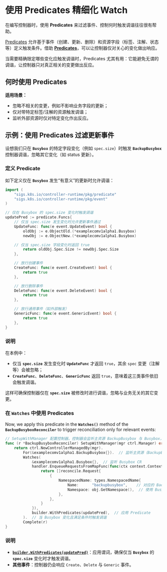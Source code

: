 # 使用 Predicates 精细化 Watch

在编写控制器时，使用 **Predicates** 来过滤事件、控制何时触发调谐往往很有帮助。

[Predicates][predicates-doc] 允许基于事件（创建、更新、删除）和资源字段（标签、注解、状态等）定义触发条件。借助 **[Predicates][predicates-doc]**，可以让控制器仅对关心的变化做出响应。

当需要精确限定哪些变化应触发调谐时，Predicates 尤其有用：它能避免无谓的调谐，让控制器只对真正相关的变更做出反应。

## 何时使用 Predicates

**适用场景：**

- 忽略不相关的变更，例如不影响业务字段的更新；
- 仅对带特定标签/注解的资源触发调谐；
- 监听外部资源时仅对特定变化作出反应。

## 示例：使用 Predicates 过滤更新事件

设想我们只在 **`Busybox`** 的特定字段变化（例如 `spec.size`）时触发 **`BackupBusybox`** 控制器调谐，忽略其它变化（如 status 更新）。

### 定义 Predicate

如下定义仅在 **`Busybox`** 发生“有意义”的更新时允许调谐：

```go
import (
    "sigs.k8s.io/controller-runtime/pkg/predicate"
    "sigs.k8s.io/controller-runtime/pkg/event"
)

// 仅在 Busybox 的 spec.size 变化时触发调谐
updatePred := predicate.Funcs{
    // 仅当 spec.size 发生变化时允许更新事件通过
    UpdateFunc: func(e event.UpdateEvent) bool {
        oldObj := e.ObjectOld.(*examplecomv1alpha1.Busybox)
        newObj := e.ObjectNew.(*examplecomv1alpha1.Busybox)

    // 仅当 spec.size 字段变化时返回 true
        return oldObj.Spec.Size != newObj.Spec.Size
    },

    // 放行创建事件
    CreateFunc: func(e event.CreateEvent) bool {
        return true
    },

    // 放行删除事件
    DeleteFunc: func(e event.DeleteEvent) bool {
        return true
    },

    // 放行通用事件（如外部触发）
    GenericFunc: func(e event.GenericEvent) bool {
        return true
    },
}
```

### 说明

在本例中：
- 仅当 **`spec.size`** 发生变化时 **`UpdateFunc`** 才返回 `true`，其余 `spec` 变更（注解等）会被忽略；
- **`CreateFunc`**、**`DeleteFunc`**、**`GenericFunc`** 返回 `true`，意味着这三类事件依旧会触发调谐。

这样可确保控制器仅在 **`spec.size`** 被修改时进行调谐，忽略与业务无关的其它变更。

### 在 `Watches` 中使用 Predicates

Now, we apply this predicate in the **`Watches()`** method of
the **`BackupBusyboxReconciler`** to trigger reconciliation only for relevant events:

```go
// SetupWithManager 配置控制器。控制器会监听主资源 BackupBusybox 与 Busybox，并应用 predicates。
func (r *BackupBusyboxReconciler) SetupWithManager(mgr ctrl.Manager) error {
    return ctrl.NewControllerManagedBy(mgr).
        For(&examplecomv1alpha1.BackupBusybox{}).  // 监听主资源（BackupBusybox）
        Watches(
            &examplecomv1alpha1.Busybox{},  // 监听 Busybox CR
            handler.EnqueueRequestsFromMapFunc(func(ctx context.Context, obj client.Object) []reconcile.Request {
                return []reconcile.Request{
                    {
                        NamespacedName: types.NamespacedName{
                            Name:      "backupbusybox",    // 对应的 BackupBusybox 资源
                            Namespace: obj.GetNamespace(),  // 使用 Busybox 的命名空间
                        },
                    },
                }
            }),
            builder.WithPredicates(updatePred),  // 应用 Predicate
        ).  // 当 Busybox 变化且满足条件时触发调谐
        Complete(r)
}
```

### 说明

- **[`builder.WithPredicates(updatePred)`][predicates-doc]**：应用谓词，确保仅当 **`Busybox`** 的 **`spec.size`** 变化时才触发调谐。
- **其他事件**：控制器仍会响应 `Create`、`Delete` 与 `Generic` 事件。

[predicates-doc]: https://pkg.go.dev/sigs.k8s.io/controller-runtime/pkg/source#WithPredicates
